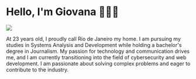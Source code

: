 # Hello, I'm Giovana 👩🏻‍💻
<a href="https://www.linkedin.com/in/gideandrade/"><img src="https://img.shields.io/badge/-LinkedIn-0072b1?&style=for-the-badge&logo=linkedin&logoColor=white" /></a>

At 23 years old, I proudly call Rio de Janeiro my home. I am pursuing my studies in Systems Analysis and Development while holding a bachelor's degree in Journalism. My passion for technology and communication drives me, and I am currently transitioning into the field of cybersecurity and web development. I am passionate about solving complex problems and eager to contribute to the industry.
